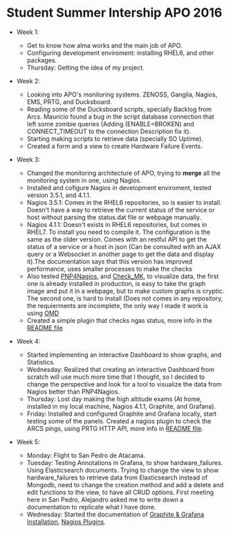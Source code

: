 # Student Summer Intership APO 2016
* Week 1:
  * Get to know how alma works and the main job of APO. 
  * Configuring development enviroment: installing RHEL6, and other packages.
  * Thursday: Getting the idea of my project.
* Week 2:
  * Looking into APO's monitoring systems. ZENOSS, Ganglia, Nagios, EMS, PRTG, and Ducksboard.
  * Reading some of the Ducksboard scripts, specially Backlog from Arcs. Mauricio found a bug in the script database connection that left some zombie queries (Adding (ENABLE=BROKEN) and CONNECT_TIMEOUT to the connection Description fix it).
  * Starting making scripts to retrieve data (specially SO Uptime).
  * Created a form and a view to create Hardware Failure Events.
* Week 3:
  * Changed the monitoring architecture of APO, trying to **merge** all the monitoring system in one, using Nagios.
  *  Installed and cofigure Nagios in development enviroment, tested version 3.5.1, and 4.1.1.
    * Nagios 3.5.1: Comes in the RHEL6 repositories, so is easier to install. Doesn't have a way to retrieve the current status of the service or host without parsing the status.dat file or webpage manually.
    * Nagios 4.1.1: Doesn't exists in RHEL6 repositories, but comes in RHEL7. To install you need to compile it. The configuration is the same as the older version. Comes with an restful API to get the status of a service or a host in json (Can be consulted with an AJAX query or a Websocket in another page to get the data and display it).The documentation says that this version has improved performance, uses smaller processes to make the checks
  * Also tested [PNP4Nagios](https://docs.pnp4nagios.org/), and [Check_MK](https://mathias-kettner.de/check_mk.html), to visualize data, the first one is already installed in production, is easy to take the graph image and put it in a webpage, but to make custom graphs is cryptic. The second one, is hard to install (Does not comes in any repository, the requierments are incomplete, the only way I made it work is using [OMD](http://omdistro.org/)
  * Created a simple plugin that checks ngas status, more info in the [README file](nagios_plugins/README.md) 
* Week 4:
  * Started implementing an interactive Dashboard to show graphs, and Statistics.
  * Wednesday: Realized that creating an interactive Dashboard from scratch will use much more time that I thought, so I decided to change the perspective and look for a tool to visualize the data from Nagios better than PNP4Nagios. 
  * Thursday: Lost day making the high altitude exams (At home, installed in my local machine, Nagios 4.1.1, Graphite, and Grafana).
  * Friday: Installed and configured Graphite and Grafana locally, start testing some of the panels. Created a nagios plugin to check the ARCS pings, using PRTG HTTP API, more info in [README file](nagios_plugins/README.md).

* Week 5:
  * Monday: Flight to San Pedro de Atacama.
  * Tuesday: Testing Annotations in Grafana, to show hardware_failures. Using Elasticsearch documents. Trying to change the view to show hardware_failures to retrieve data from Elasticsearch instead of Mongodb, need to change the creation method and add a delete and edit functions to the view, to have all CRUD options. First meeting here in San Pedro, Alejandro asked me to write down a documentation to replicate what I have done.
  * Wednesday: Started the documentation of [Graphite & Grafana Installation](Graphite+Grafana.md), [Nagios Plugins](nagios_plugins/README.md).
